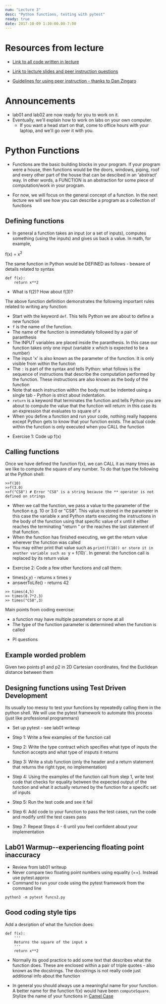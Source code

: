 ```yaml
---
num: "Lecture 3"
desc: "Python functions, testing with pytest"
ready: true
date: 2017-10-09 1:30:00.00-7:00
---
```


# Resources from lecture

* [Link to all code written in lecture](https://github.com/ucsb-cs8-f17/cs8-f17-lecture-code)

* [Link to lecture slides and peer instruction questions](https://drive.google.com/drive/folders/0BxIvQwpl4ocoRy1Pa041SThLUFU?usp=sharing)

* [Guidelines for using peer instruction - thanks to Dan Zingaro](https://drive.google.com/file/d/0BxIvQwpl4ocoX2ZpUjJDZW52Wlk/view?usp=sharing)

# Announcements

* lab01 and lab02 are now ready for you to work on it.
* Eventually, we'll explain how to work on labs on your own computer.
   * If you want a head start on that, come to office hours with your laptop, and we'll go over it with you.


   
# Python Functions

* Functions are the basic building blocks in your program. If your program were a house, then functions would be the doors, windows, piping, roof and every other part of the house that can be descibed in an 'abstract' way. In other words, a FUNCTION is an abstraction for some piece of computation/work in your program. 

* For now, we will focus on the general concept of a function. In the next lecture we will see how you can describe a program as a collection of functions


## Defining functions

* In general a function takes an input (or a set of inputs), computes something (using the inputs) and gives us back a value. In math, for example, 

f(x) = x<sup>2</sup>

The same function in Python would be DEFINED as follows - beware of details related to syntax

```
def f(x):
    return x**2

```
- What is f(2)? How about f(3)?

The above function definition demonstrates the following important rules related to writing any function:

* Start with the keyword `def`. This tells Python we are about to define a new function
* `f` is the name of the function. 
* The name of the function is immediately followed by a pair of paranthesis
* The INPUT variables are placed inside the paranthesis. In this case our function takes only one input (variable x which is expected to be a number)
* The input 'x' is also known as the parameter of the function. It is only visible from within the function
* The `:` is part of the syntax and tells Python: what follows is the sequence of instructions that describe the computation performed by the function. These instructions are also known as the body of the function
* Note that each instruction within the body must be indented using a single tab - Python is strict about indentation.
* `return` is a keyword that terminates the function and tells Python you are about to compute the value that the function will return: in this case its an expression that evaluates to square of x
* When you define a function and run your code, nothing really happens except Python gets to know that your function exists. The actual code within the function is only executed when you CALL the function

- Exercise 1: Code up f(x) 

## Calling functions

Once we have defined the function f(x), we can CALL it as many times as we like to compute the square of any number. To do that type the following at the Python shell:

```
>>f(10)
>>f(3.0)
>>f("CS8") # Error "CS8" is a string because the ** operator is not defined on strings
```

* When we call the function, we pass a value to the parameter of the function e.g. 10 or 3.0 or "CS8". This value is stored in the parameter in this case the variable x and Python starts executing the instructions in the body of the function using that specific value of x until it either reaches the terminating "return " or the reaches the last statement of that function.
* When the function has finished executing, we get the return value wherever the function was called
* You may either print that value such as `print(f(10)) or store it in another variable such as `y = f(10)`. In general: the function call is replaced by its return value


- Exercise 2: Code a few other functions and call them: 
* times(x,y) - returns x times y
* answerToLife() - returns 42 


```
>> times(4,5)
>> times(8.7*2.3)
>> times("CS8",3)
```

Main points from coding exercise:
* a function may have multiple parameters or none at all
* The type of the function parameter is determined when the function is called

- PI questions

## Example worded problem

Given two points p1 and p2 in 2D Cartesian coordinates, find the Euclidean distance between them


## Designing functions using Test Driven Development

Its usually too messy to test your functions by repeatedly calling them in the python shell. We will use the pytest framework to automate this process (just like professional programmars)
* Set up pytest - see lab01 writeup

* Step 1: Write a few examples of the function call
* Step 2: Write the type contract which specifies what type of inputs the function accepts and what type of insputs it returns
* Step 3: Write a stub function (only the header and a return statement that returns the right type, no implementation)
* Step 4: Using the examples of the function call from step 1, write test code that checks for equality between the expected output of the function and what it actually returned by the function for a specific set of inputs
* Step 5: Run the test code and see it fail
* Step 6: Add code to your function to pass the test cases, run the code and modify until the test cases pass
* Step 7: Repeat Steps 4 - 6 until you feel confident about your implementation



## Lab01 Warmup--experiencing floating point inaccuracy

* Review from lab01 writeup
* Never compare two floating point numbers using equality (==). Instead use pytest.approx
* Command to run your code using the pytest framework from the command line

```
python3 -m pytest funcs2.py
```


## Good coding style tips

Add a desription of what the function does:
```
def f(x):
    '''
    Returns the square of the input x
    '''
    return x**2

```

* Normally its good practice to add some text that describes what the function does. These are enclosed within a pair of triple quotes - also known as the docstrings. The docstrings is not really code just additional info about the function

* In general you should always use a meaningful name for your function. A better name for the function f(x) would have been `computeSquare`. Stylize the name of your functions in [Camel Case](https://en.wikipedia.org/wiki/Camel_case)


















